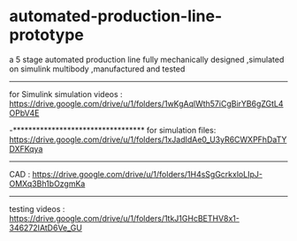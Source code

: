 # automated-production-line-prototype
 a 5 stage automated production line fully  mechanically designed ,simulated on simulink multibody ,manufactured and tested
 
 *****************************************************
 for Simulink simulation videos : https://drive.google.com/drive/u/1/folders/1wKgAqlWth57iCgBirYB6gZGtL4OPbV4E
 
 
 -**********************************
 for simulation files: https://drive.google.com/drive/u/1/folders/1xJadIdAe0_U3yR6CWXPFhDaTYDXFKqya

*******************************************************
 CAD :
 https://drive.google.com/drive/u/1/folders/1H4sSgGcrkxloLIpJ-OMXq3Bh1bOzgmKa
 ******************************************************
 testing videos :
 https://drive.google.com/drive/u/1/folders/1tkJ1GHcBETHV8x1-346272IAtD6Ve_GU
